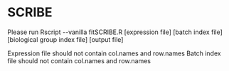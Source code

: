 # SCRIBE

Please run Rscript --vanilla fitSCRIBE.R [expression file] [batch index file] [biological group index file] [output file]

Expression file should not contain col.names and row.names
Batch index file should not contain col.names and row.names